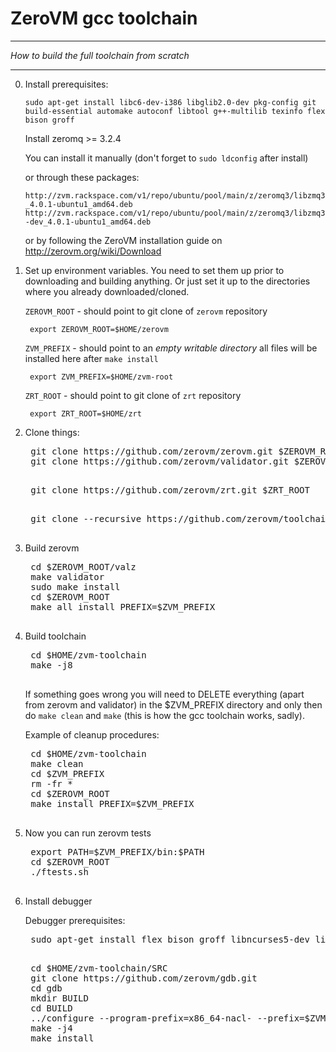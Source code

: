 ZeroVM gcc toolchain
=====
----
_How to build the full toolchain from scratch_

----

0. Install prerequisites:

    `sudo apt-get install libc6-dev-i386 libglib2.0-dev pkg-config git build-essential automake autoconf libtool g++-multilib texinfo flex bison groff`

    Install zeromq >= 3.2.4

    You can install it manually (don't forget to `sudo ldconfig` after install) 
    
    or through these packages:
    
    `http://zvm.rackspace.com/v1/repo/ubuntu/pool/main/z/zeromq3/libzmq3_4.0.1-ubuntu1_amd64.deb`
    `http://zvm.rackspace.com/v1/repo/ubuntu/pool/main/z/zeromq3/libzmq3-dev_4.0.1-ubuntu1_amd64.deb`
    
    or by following the ZeroVM installation guide on http://zerovm.org/wiki/Download

1. Set up environment variables. You need to set them up prior to downloading and building anything. 
    Or just set it up to the directories where you already downloaded/cloned.
  
    `ZEROVM_ROOT` - should point to git clone of `zerovm` repository

        export ZEROVM_ROOT=$HOME/zerovm

    `ZVM_PREFIX` - should point to an *empty writable directory*
    all files will be installed here after `make install`

        export ZVM_PREFIX=$HOME/zvm-root

    `ZRT_ROOT` - should point to git clone of `zrt` repository

        export ZRT_ROOT=$HOME/zrt

2. Clone things:

    <pre>
    git clone https://github.com/zerovm/zerovm.git $ZEROVM_ROOT
    git clone https://github.com/zerovm/validator.git $ZEROVM_ROOT/valz
    </pre>

    <pre>
    git clone https://github.com/zerovm/zrt.git $ZRT_ROOT
    </pre>

    <pre>
    git clone --recursive https://github.com/zerovm/toolchain.git $HOME/zvm-toolchain
    </pre>

3. Build zerovm

    <pre>
    cd $ZEROVM_ROOT/valz
    make validator
    sudo make install
    cd $ZEROVM_ROOT
    make all install PREFIX=$ZVM_PREFIX
    </pre>

4. Build toolchain

    <pre>
    cd $HOME/zvm-toolchain
    make -j8
    </pre>
    
    If something goes wrong you will need to DELETE everything (apart from zerovm and validator) 
    in the $ZVM_PREFIX directory and only then do `make clean` and `make` (this is how the gcc toolchain works, sadly).

    Example of cleanup procedures:

    <pre>
    cd $HOME/zvm-toolchain
    make clean
    cd $ZVM_PREFIX
    rm -fr *
    cd $ZEROVM_ROOT
    make install PREFIX=$ZVM_PREFIX
    </pre>

5. Now you can run zerovm tests

    <pre>
    export PATH=$ZVM_PREFIX/bin:$PATH
    cd $ZEROVM_ROOT
    ./ftests.sh
    </pre>

6. Install debugger

    Debugger prerequisites:

    <pre>
    sudo apt-get install flex bison groff libncurses5-dev libexpat1-dev
    </pre>

    <pre>
    cd $HOME/zvm-toolchain/SRC
    git clone https://github.com/zerovm/gdb.git
    cd gdb
    mkdir BUILD
    cd BUILD
    ../configure --program-prefix=x86_64-nacl- --prefix=$ZVM_PREFIX
    make -j4
    make install
    </pre>

